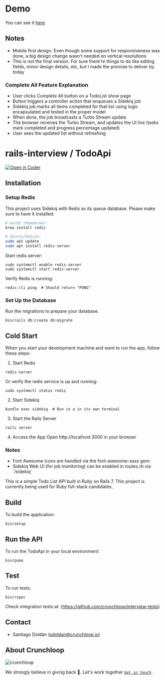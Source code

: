 # Demo
You can see it [here](https://github.com/user-attachments/assets/cfdfc582-3e7f-421e-ad83-9648feff9d80)
## Notes
 - Mobile first design. Even though some support for responsiveness was done, a big design change wasn't needed on vertical resolutions
 - This is not the final version. For sure there're things to do like editing fields, minor design details, etc, but I made the promise to deliver by today
### Complete All Feature Explanation
 - User clicks Complete All button on a TodoList show page
 - Button triggers a controller action that enqueues a Sidekiq job
 - Sidekiq job marks all items completed for that list using logic encapsulated and tested in the proper model
 - When done, the job broadcasts a Turbo Stream update
 - The browser receives the Turbo Stream, and updates the UI live (tasks mark completed and progress percentage updated)
 - User sees the updated list without refreshing

# rails-interview / TodoApi

[![Open in Coder](https://dev.crunchloop.io/open-in-coder.svg)](https://dev.crunchloop.io/templates/fly-containers/workspace?param.Git%20Repository=git@github.com:crunchloop/rails-interview.git)

## Installation

### Setup Redis
This project uses Sidekiq with Redis as its queue database. Please make sure to have it installed:

```bash
# macOS (Homebrew):
brew install redis
```
```bash
# Ubuntu/Debian:
sudo apt update
sudo apt install redis-server
```

Start redis server:
```shell
sudo systemctl enable redis-server
sudo systemctl start redis-server
```
Verify Redis is running:
```shell
redis-cli ping  # Should return "PONG"
```
### Set Up the Database
Run the migrations to prepare your database.

```shell
bin/rails db:create db:migrate
```

## Cold Start
When you start your development machine and want to run the app, follow these steps:

1. Start Redis
```shell
redis-server
```
Or verify the redis service is up and running:
```shell
sudo systemctl status redis
```

2. Start Sidekiq
```shell
bundle exec sidekiq  # Run in a in its own terminal
```

3. Start the Rails Server
```shell
rails server
```
4. Access the App
Open http://localhost:3000 in your browser

### Notes
- Font Awesome icons are handled via the font-awesome-sass gem:
- Sidekiq Web UI (for job monitoring) can be enabled in routes.rb via ´/sidekiq´


This is a simple Todo List API built in Ruby on Rails 7. This project is currently being used for Ruby full-stack candidates.

## Build

To build the application:

`bin/setup`

## Run the API

To run the TodoApi in your local environment:

`bin/puma`

## Test

To run tests:

`bin/rspec`

Check integration tests at: (https://github.com/crunchloop/interview-tests)

## Contact

- Santiago Doldán (sdoldan@crunchloop.io)

## About Crunchloop

![crunchloop](https://s3.amazonaws.com/crunchloop.io/logo-blue.png)

We strongly believe in giving back :rocket:. Let's work together [`Get in touch`](https://crunchloop.io/#contact).
